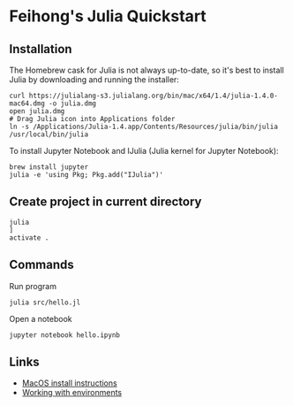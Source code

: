 # Feihong's Julia Quickstart

## Installation

The Homebrew cask for Julia is not always up-to-date, so it's best to install Julia by downloading and running the installer:

```
curl https://julialang-s3.julialang.org/bin/mac/x64/1.4/julia-1.4.0-mac64.dmg -o julia.dmg
open julia.dmg
# Drag Julia icon into Applications folder
ln -s /Applications/Julia-1.4.app/Contents/Resources/julia/bin/julia /usr/local/bin/julia
```

To install Jupyter Notebook and IJulia (Julia kernel for Jupyter Notebook):

```
brew install jupyter
julia -e 'using Pkg; Pkg.add("IJulia")'
```

## Create project in current directory

```
julia
]
activate .
```

## Commands

Run program

    julia src/hello.jl

Open a notebook

    jupyter notebook hello.ipynb

## Links

- [MacOS install instructions](https://julialang.org/downloads/platform/#macos)
- [Working with environments](https://julialang.github.io/Pkg.jl/v1/environments/)
